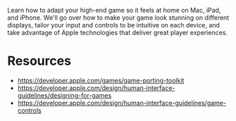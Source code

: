 Learn how to adapt your high-end game so it feels at home on Mac, iPad, and iPhone. We'll go over how to make your game look stunning on different displays, tailor your input and controls to be intuitive on each device, and take advantage of Apple technologies that deliver great player experiences.

# Resources
* https://developer.apple.com/games/game-porting-toolkit
* https://developer.apple.com/design/human-interface-guidelines/designing-for-games
* https://developer.apple.com/design/human-interface-guidelines/game-controls
